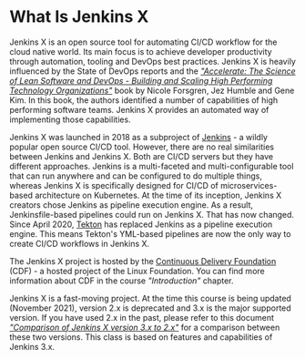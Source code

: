 # What Is Jenkins X

Jenkins X is an open source tool for automating CI/CD workflow for the cloud native world. Its main focus is to achieve developer productivity through automation, tooling and DevOps best practices. Jenkins X is heavily influenced by the State of DevOps reports and the [_"Accelerate: The Science of Lean Software and DevOps - Building and Scaling High Performing Technology Organizations"_](https://itrevolution.com/book/accelerate/) book by Nicole Forsgren, Jez Humble and Gene Kim. In this book, the authors identified a number of capabilities of high performing software teams. Jenkins X provides an automated way of implementing those capabilities.

Jenkins X was launched in 2018 as a subproject of [Jenkins](https://www.jenkins.io) - a wildly popular open source CI/CD tool. However, there are no real similarities between Jenkins and Jenkins X. Both are CI/CD servers but they have different approaches. Jenkins is a multi-faceted and multi-configurable tool that can run anywhere and can be configured to do multiple things, whereas Jenkins X is specifically designed for CI/CD of microservices-based architecture on Kubernetes. At the time of its inception, Jenkins X creators chose Jenkins as pipeline execution engine. As a result, Jenkinsfile-based pipelines could run on Jenkins X. That has now changed. Since April 2020, [Tekton](https://cloud.google.com/tekton) has replaced Jenkins as a pipeline execution engine. This means Tekton's YML-based pipelines are now the only way to create CI/CD workflows in Jenkins X.

The Jenkins X project is hosted by the [Continuous Delivery Foundation](https://cd.foundation) (CDF) - a hosted project of the Linux Foundation. You can find more information about CDF in the course _"Introduction"_ chapter.

Jenkins X is a fast-moving project. At the time this course is being updated (November 2021), version 2.x is deprecated and 3.x is the major supported version. If you have used 2.x in the past, please refer to this document [_"Comparison of Jenkins X version 3.x to 2.x"_](https://jenkins-x.io/v3/about/comparison/) for a comparison between these two versions. This class is based on features and capabilities of Jenkins 3.x.
